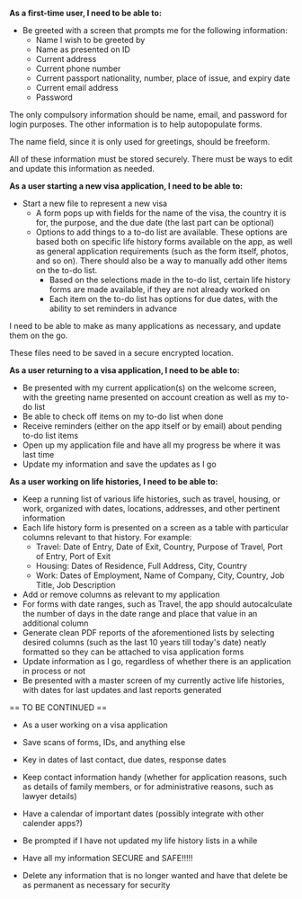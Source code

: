 **As a first-time user, I need to be able to:**

* Be greeted with a screen that prompts me for the following information:
  * Name I wish to be greeted by
  * Name as presented on ID
  * Current address
  * Current phone number
  * Current passport nationality, number, place of issue, and expiry date
  * Current email address
  * Password

The only compulsory information should be name, email, and password for login purposes. The other information is to help autopopulate forms.

The name field, since it is only used for greetings, should be freeform.

All of these information must be stored securely. There must be ways to edit and update this information as needed.

**As a user starting a new visa application, I need to be able to:**

* Start a new file to represent a new visa
  * A form pops up with fields for the name of the visa, the country it is for, the purpose, and the due date (the last part can be optional)
  * Options to add things to a to-do list are available. These options are based both on specific life history forms available on the app, as well as general application requirements (such as the form itself, photos, and so on). There should also be a way to manually add other items on the to-do list.
    * Based on the selections made in the to-do list, certain life history forms are made available, if they are not already worked on
    * Each item on the to-do list has options for due dates, with the ability to set reminders in advance

I need to be able to make as many applications as necessary, and update them on the go.

These files need to be saved in a secure encrypted location.

**As a user returning to a visa application, I need to be able to:**

* Be presented with my current application(s) on the welcome screen, with the greeting name presented on account creation as well as my to-do list
* Be able to check off items on my to-do list when done
* Receive reminders (either on the app itself or by email) about pending to-do list items
* Open up my application file and have all my progress be where it was last time
* Update my information and save the updates as I go

**As a user working on life histories, I need to be able to:**

* Keep a running list of various life histories, such as travel, housing, or work, organized with dates, locations, addresses, and other pertinent information
* Each life history form is presented on a screen as a table with particular columns relevant to that history. For example:
  * Travel: Date of Entry, Date of Exit, Country, Purpose of Travel, Port of Entry, Port of Exit
  * Housing: Dates of Residence, Full Address, City, Country
  * Work: Dates of Employment, Name of Company, City, Country, Job Title, Job Description
* Add or remove columns as relevant to my application
* For forms with date ranges, such as Travel, the app should autocalculate the number of days in the date range and place that value in an additional column
* Generate clean PDF reports of the aforementioned lists by selecting desired columns (such as the last 10 years till today's date) neatly formatted so they can be attached to visa application forms
* Update information as I go, regardless of whether there is an application in process or not
* Be presented with a master screen of my currently active life histories, with dates for last updates and last reports generated

== TO BE CONTINUED ==

* As a user working on a visa application

* Save scans of forms, IDs, and anything else
* Key in dates of last contact, due dates, response dates
* Keep contact information handy (whether for application reasons, such as details of family members, or for administrative reasons, such as lawyer details)
* Have a calendar of important dates (possibly integrate with other calender apps?)
* Be prompted if I have not updated my life history lists in a while
* Have all my information SECURE and SAFE!!!!!
* Delete any information that is no longer wanted and have that delete be as permanent as necessary for security
